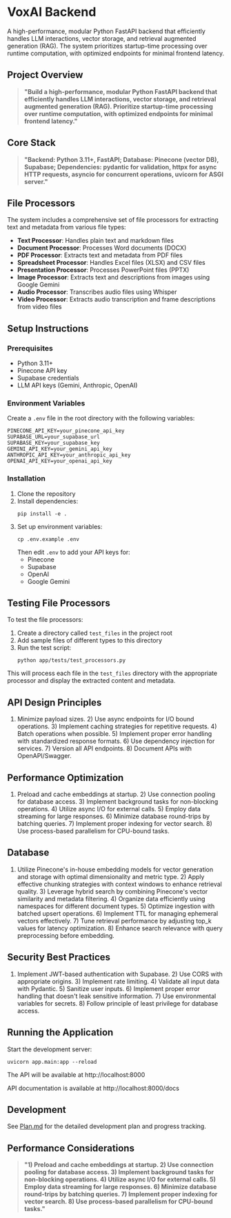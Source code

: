 # VoxAI Backend

A high-performance, modular Python FastAPI backend that efficiently handles LLM interactions, vector storage, and retrieval augmented generation (RAG). The system prioritizes startup-time processing over runtime computation, with optimized endpoints for minimal frontend latency.

## Project Overview

> **"Build a high-performance, modular Python FastAPI backend that efficiently handles LLM interactions, vector storage, and retrieval augmented generation (RAG). Prioritize startup-time processing over runtime computation, with optimized endpoints for minimal frontend latency."**

## Core Stack

> **"Backend: Python 3.11+, FastAPI; Database: Pinecone (vector DB), Supabase; Dependencies: pydantic for validation, httpx for async HTTP requests, asyncio for concurrent operations, uvicorn for ASGI server."**

## File Processors

The system includes a comprehensive set of file processors for extracting text and metadata from various file types:

- **Text Processor**: Handles plain text and markdown files
- **Document Processor**: Processes Word documents (DOCX)
- **PDF Processor**: Extracts text and metadata from PDF files
- **Spreadsheet Processor**: Handles Excel files (XLSX) and CSV files
- **Presentation Processor**: Processes PowerPoint files (PPTX)
- **Image Processor**: Extracts text and descriptions from images using Google Gemini
- **Audio Processor**: Transcribes audio files using Whisper
- **Video Processor**: Extracts audio transcription and frame descriptions from video files

## Setup Instructions

### Prerequisites

- Python 3.11+
- Pinecone API key
- Supabase credentials
- LLM API keys (Gemini, Anthropic, OpenAI)

### Environment Variables

Create a `.env` file in the root directory with the following variables:

```
PINECONE_API_KEY=your_pinecone_api_key
SUPABASE_URL=your_supabase_url
SUPABASE_KEY=your_supabase_key
GEMINI_API_KEY=your_gemini_api_key
ANTHROPIC_API_KEY=your_anthropic_api_key
OPENAI_API_KEY=your_openai_api_key
```

### Installation

1. Clone the repository
2. Install dependencies:
   ```
   pip install -e .
   ```
3. Set up environment variables:
   ```
   cp .env.example .env
   ```
   Then edit `.env` to add your API keys for:
   - Pinecone
   - Supabase
   - OpenAI
   - Google Gemini

## Testing File Processors

To test the file processors:

1. Create a directory called `test_files` in the project root
2. Add sample files of different types to this directory
3. Run the test script:
   ```
   python app/tests/test_processors.py
   ```

This will process each file in the `test_files` directory with the appropriate processor and display the extracted content and metadata.

## API Design Principles

1) Minimize payload sizes. 2) Use async endpoints for I/O bound operations. 3) Implement caching strategies for repetitive requests. 4) Batch operations when possible. 5) Implement proper error handling with standardized response formats. 6) Use dependency injection for services. 7) Version all API endpoints. 8) Document APIs with OpenAPI/Swagger.

## Performance Optimization

1) Preload and cache embeddings at startup. 2) Use connection pooling for database access. 3) Implement background tasks for non-blocking operations. 4) Utilize async I/O for external calls. 5) Employ data streaming for large responses. 6) Minimize database round-trips by batching queries. 7) Implement proper indexing for vector search. 8) Use process-based parallelism for CPU-bound tasks.

## Database

1) Utilize Pinecone's in-house embedding models for vector generation and storage with optimal dimensionality and metric type. 2) Apply effective chunking strategies with context windows to enhance retrieval quality. 3) Leverage hybrid search by combining Pinecone's vector similarity and metadata filtering. 4) Organize data efficiently using namespaces for different document types. 5) Optimize ingestion with batched upsert operations. 6) Implement TTL for managing ephemeral vectors effectively. 7) Tune retrieval performance by adjusting top_k values for latency optimization. 8) Enhance search relevance with query preprocessing before embedding.

## Security Best Practices

1) Implement JWT-based authentication with Supabase. 2) Use CORS with appropriate origins. 3) Implement rate limiting. 4) Validate all input data with Pydantic. 5) Sanitize user inputs. 6) Implement proper error handling that doesn't leak sensitive information. 7) Use environmental variables for secrets. 8) Follow principle of least privilege for database access.

## Running the Application

Start the development server:

```
uvicorn app.main:app --reload
```

The API will be available at http://localhost:8000

API documentation is available at http://localhost:8000/docs

## Development

See [Plan.md](Plan.md) for the detailed development plan and progress tracking.

## Performance Considerations

> **"1) Preload and cache embeddings at startup. 2) Use connection pooling for database access. 3) Implement background tasks for non-blocking operations. 4) Utilize async I/O for external calls. 5) Employ data streaming for large responses. 6) Minimize database round-trips by batching queries. 7) Implement proper indexing for vector search. 8) Use process-based parallelism for CPU-bound tasks."**
